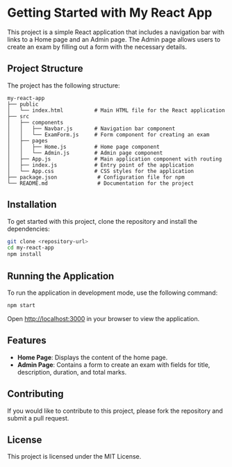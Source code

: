 # Getting Started with My React App

This project is a simple React application that includes a navigation bar with links to a Home page and an Admin page. The Admin page allows users to create an exam by filling out a form with the necessary details.

## Project Structure

The project has the following structure:

```
my-react-app
├── public
│   └── index.html          # Main HTML file for the React application
├── src
│   ├── components
│   │   ├── Navbar.js       # Navigation bar component
│   │   └── ExamForm.js     # Form component for creating an exam
│   ├── pages
│   │   ├── Home.js         # Home page component
│   │   └── Admin.js        # Admin page component
│   ├── App.js              # Main application component with routing
│   ├── index.js            # Entry point of the application
│   └── App.css             # CSS styles for the application
├── package.json             # Configuration file for npm
└── README.md                # Documentation for the project
```

## Installation

To get started with this project, clone the repository and install the dependencies:

```bash
git clone <repository-url>
cd my-react-app
npm install
```

## Running the Application

To run the application in development mode, use the following command:

```bash
npm start
```

Open [http://localhost:3000](http://localhost:3000) in your browser to view the application.

## Features

- **Home Page**: Displays the content of the home page.
- **Admin Page**: Contains a form to create an exam with fields for title, description, duration, and total marks.

## Contributing

If you would like to contribute to this project, please fork the repository and submit a pull request. 

## License

This project is licensed under the MIT License.
